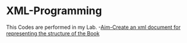 # XML-Programming
This Codes are performed in my Lab.
-[Aim-Create an xml document for representing the structure of the Book](https://github.com/neerajsingh116/XML-Programming/blob/master/Lab1_Book_Structure)


